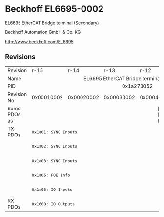 # Beckhoff EL6695-0002

EL6695 EtherCAT Bridge terminal (Secondary)

Beckhoff Automation GmbH & Co. KG

http://www.beckhoff.com/EL6695

## Revisions
<table>
<tr >
<td>Revision</td>
<td><div class="foo">r-15</div></td>
<td><div class="foo">r-14</div></td>
<td><div class="foo">r-13</div></td>
<td><div class="foo">r-12</div></td>
<td><div class="foo">r-11</div></td>
<td><div class="foo">r-10</div></td>
</tr>
<tr >
<td>Name</td>
<td colspan=6 align="center"><div class="foo">EL6695 EtherCAT Bridge terminal (Secondary)</div></td>
</tr>
<tr >
<td>PID</td>
<td colspan=6 align="center"><div class="foo">0x1a273052</div></td>
</tr>
<tr >
<td>Revision No</td>
<td>0x00010002</td>
<td>0x00020002</td>
<td>0x00030002</td>
<td>0x00040002</td>
<td>0x00050002</td>
<td>0x00060002</td>
</tr>
<tr >
<td>Same PDOs as</td>
<td colspan=2 align="center"></td>
<td colspan=4 align="center"><a href="EL6695">EL6695 r-10</a><br/><a href="EL6695">EL6695 r-11</a><br/><a href="EL6695">EL6695 r-12</a></td>
</tr>
<tr class="txpdo pdosection">
<td rowspan=5 valign=top>TX PDOs</td>
<td colspan=6 align="left"><pre>0x1a01: SYNC Inputs</pre></td>
<td></td>
</tr>
<tr class="txpdo pdosection">
<td colspan=6 align="left"><pre>0x1a02: SYNC Inputs</pre></td>
</tr>
<tr class="txpdo pdosection">
<td colspan=6 align="left"><pre>0x1a03: SYNC Inputs</pre></td>
</tr>
<tr class="txpdo pdosection">
<td colspan=6 align="left"><pre>0x1a05: FOE Info</pre></td>
</tr>
<tr class="txpdo pdosection">
<td colspan=6 align="left"><pre>0x1a08: IO Inputs</pre></td>
</tr>
<tr class="rxpdo pdosection">
<td rowspan=1 valign=top>RX PDOs</td>
<td colspan=6 align="left"><pre>0x1608: IO Outputs</pre></td>
<td></td>
</tr>
</table>
